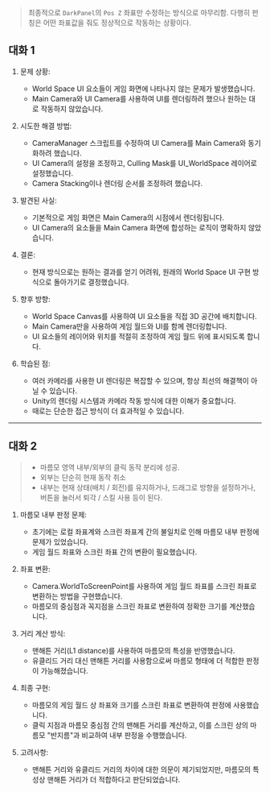 > 최종적으로 `DarkPanel`의 `Pos Z` 좌표만 수정하는 방식으로 마무리함. 다행히 펀칭은 어떤 좌표값을 줘도 정상적으로 작동하는 상황이다.

## 대화 1

1. 문제 상황:
   - World Space UI 요소들이 게임 화면에 나타나지 않는 문제가 발생했습니다.
   - Main Camera와 UI Camera를 사용하여 UI를 렌더링하려 했으나 원하는 대로 작동하지 않았습니다.

2. 시도한 해결 방법:
   - CameraManager 스크립트를 수정하여 UI Camera를 Main Camera와 동기화하려 했습니다.
   - UI Camera의 설정을 조정하고, Culling Mask를 UI_WorldSpace 레이어로 설정했습니다.
   - Camera Stacking이나 렌더링 순서를 조정하려 했습니다.

3. 발견된 사실:
   - 기본적으로 게임 화면은 Main Camera의 시점에서 렌더링됩니다.
   - UI Camera의 요소들을 Main Camera 화면에 합성하는 로직이 명확하지 않았습니다.

4. 결론:
   - 현재 방식으로는 원하는 결과를 얻기 어려워, 원래의 World Space UI 구현 방식으로 돌아가기로 결정했습니다.

5. 향후 방향:
   - World Space Canvas를 사용하여 UI 요소들을 직접 3D 공간에 배치합니다.
   - Main Camera만을 사용하여 게임 월드와 UI를 함께 렌더링합니다.
   - UI 요소들의 레이어와 위치를 적절히 조정하여 게임 월드 위에 표시되도록 합니다.

6. 학습된 점:
   - 여러 카메라를 사용한 UI 렌더링은 복잡할 수 있으며, 항상 최선의 해결책이 아닐 수 있습니다.
   - Unity의 렌더링 시스템과 카메라 작동 방식에 대한 이해가 중요합니다.
   - 때로는 단순한 접근 방식이 더 효과적일 수 있습니다.

---
## 대화 2

> - 마름모 영역 내부/외부의 클릭 동작 분리에 성공.
> - 외부는 단순히 현재 동작 취소
> - 내부는 현재 상태(배치 / 회전)를 유지하거나, 드래그로 방향을 설정하거나, 버튼을 눌러서 퇴각 / 스킬 사용 등이 된다.


1. 마름모 내부 판정 문제:
   - 초기에는 로컬 좌표계와 스크린 좌표계 간의 불일치로 인해 마름모 내부 판정에 문제가 있었습니다.
   - 게임 월드 좌표와 스크린 좌표 간의 변환이 필요했습니다.

2. 좌표 변환:
   - Camera.WorldToScreenPoint를 사용하여 게임 월드 좌표를 스크린 좌표로 변환하는 방법을 구현했습니다.
   - 마름모의 중심점과 꼭지점을 스크린 좌표로 변환하여 정확한 크기를 계산했습니다.

3. 거리 계산 방식:
   - 맨해튼 거리(L1 distance)를 사용하여 마름모의 특성을 반영했습니다.
   - 유클리드 거리 대신 맨해튼 거리를 사용함으로써 마름모 형태에 더 적합한 판정이 가능해졌습니다.

4. 최종 구현:
   - 마름모의 게임 월드 상 좌표와 크기를 스크린 좌표로 변환하여 판정에 사용했습니다.
   - 클릭 지점과 마름모 중심점 간의 맨해튼 거리를 계산하고, 이를 스크린 상의 마름모 "반지름"과 비교하여 내부 판정을 수행했습니다.

5. 고려사항:
   - 맨해튼 거리와 유클리드 거리의 차이에 대한 의문이 제기되었지만, 마름모의 특성상 맨해튼 거리가 더 적합하다고 판단되었습니다.
